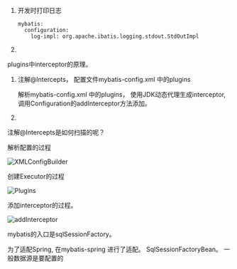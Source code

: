 1. 开发时打印日志

   ```
   mybatis:
     configuration:
       log-impl: org.apache.ibatis.logging.stdout.StdOutImpl
   ```

   

2. 



plugins中interceptor的原理。



1. 注解@Intercepts， 配置文件mybatis-config.xml 中的plugins

   解析mybatis-config.xml 中的plugins， 使用JDK动态代理生成interceptor, 调用Configuration的addInterceptor方法添加。

2. 



注解@Intercepts是如何扫描的呢？



解析配置的过程

![XMLConfigBuilder](../../images/Mybatis-BaseBuilder.png)  



创建Executor的过程

![Plugins](../../images/Mybatis-Plugins-wrap-newExecutor.png)  





添加interceptor的过程。

![addInterceptor](../../images/Mybatis-addInterceptor.png)  





mybatis的入口是sqlSessionFactory。

为了适配Spring, 在mybatis-spring 进行了适配。 SqlSessionFactoryBean。 一般数据源是要配置的